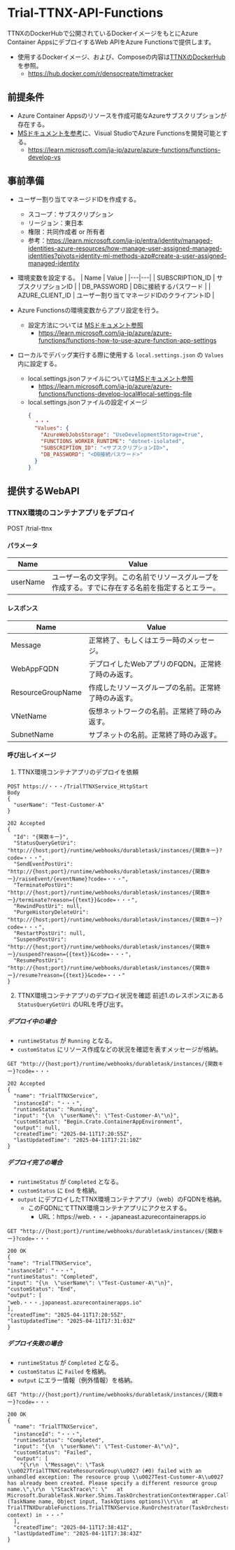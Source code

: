 # Trial-TTNX-API-Functions
TTNXのDockerHubで公開されているDockerイメージをもとにAzure Container AppsにデプロイするWeb APIをAzure Functionsで提供します。
* 使用するDockerイメージ、および、Composeの内容は[TTNXのDockerHub](https://hub.docker.com/r/densocreate/timetracker)を参照。
  * https://hub.docker.com/r/densocreate/timetracker

## 前提条件
* Azure Container Appsのリソースを作成可能なAzureサブスクリプションが存在する。
* [MSドキュメントを参考](https://learn.microsoft.com/ja-jp/azure/azure-functions/functions-develop-vs)に、Visual StudioでAzure Functionsを開発可能とする。
  * https://learn.microsoft.com/ja-jp/azure/azure-functions/functions-develop-vs

## 事前準備
* ユーザー割り当てマネージドIDを作成する。
  * スコープ：サブスクリプション
  * リージョン：東日本
  * 権限：共同作成者 or 所有者
  * 参考：https://learn.microsoft.com/ja-jp/entra/identity/managed-identities-azure-resources/how-manage-user-assigned-managed-identities?pivots=identity-mi-methods-azp#create-a-user-assigned-managed-identity

* 環境変数を設定する。
  | Name | Value |
  |---|---|
  | SUBSCRIPTION_ID | サブスクリプションID |
  | DB_PASSWORD | DBに接続するパスワード |
  | AZURE_CLIENT_ID | ユーザー割り当てマネージドIDのクライアントID |

* Azure Functionsの環境変数からアプリ設定を行う。
  * 設定方法については [MSドキュメント参照](https://learn.microsoft.com/ja-jp/azure/azure-functions/functions-how-to-use-azure-function-app-settings)
    * https://learn.microsoft.com/ja-jp/azure/azure-functions/functions-how-to-use-azure-function-app-settings 
* ローカルでデバッグ実行する際に使用する `local.settings.json` の `Values` 内に設定する。
  * local.settings.jsonファイルについては[MSドキュメント参照](https://learn.microsoft.com/ja-jp/azure/azure-functions/functions-develop-local#local-settings-file)
    * https://learn.microsoft.com/ja-jp/azure/azure-functions/functions-develop-local#local-settings-file
  *  local.settings.jsonファイルの設定イメージ
      ```json
      {
        ・・・
        "Values": {
          "AzureWebJobsStorage": "UseDevelopmentStorage=true",
          "FUNCTIONS_WORKER_RUNTIME": "dotnet-isolated",
          "SUBSCRIPTION_ID": "<サブスクリプションID>",
          "DB_PASSWORD": "<DB接続パスワード>"
        }
      }
      ```

## 提供するWebAPI
### TTNX環境のコンテナアプリをデプロイ
POST /trial-ttnx

#### パラメータ
| Name | Value |
|---|---|
| userName | ユーザー名の文字列。この名前でリソースグループを作成する。すでに存在する名前を指定するとエラー。 |

#### レスポンス
| Name | Value |
|---|---|
| Message | 正常終了、もしくはエラー時のメッセージ。 |
| WebAppFQDN | デプロイしたWebアプリのFQDN。正常終了時のみ返す。 |
| ResourceGroupName | 作成したリソースグループの名前。正常終了時のみ返す。 |
| VNetName | 仮想ネットワークの名前。正常終了時のみ返す。 |
| SubnetName | サブネットの名前。正常終了時のみ返す。 |

#### 呼び出しイメージ
1. TTNX環境コンテナアプリのデプロイを依頼

```
POST https://・・・/TrialTTNXService_HttpStart
Body
{
  "userName": "Test-Customer-A"
}

202 Accepted
{
  "Id": "{関数キー}",
  "StatusQueryGetUri": "http://{host;port}/runtime/webhooks/durabletask/instances/{関数キー}?code=・・・",
  "SendEventPostUri": "http://{host;port}/runtime/webhooks/durabletask/instances/{関数キー}/raiseEvent/{eventName}?code=・・・",
  "TerminatePostUri": "http://{host;port}/runtime/webhooks/durabletask/instances/{関数キー}/terminate?reason={{text}}&code=・・・",
  "RewindPostUri": null,
  "PurgeHistoryDeleteUri": "http://{host;port}/runtime/webhooks/durabletask/instances/{関数キー}?code=・・・",
  "RestartPostUri": null,
  "SuspendPostUri": "http://{host;port}/runtime/webhooks/durabletask/instances/{関数キー}/suspend?reason={{text}}&code=・・・",
  "ResumePostUri": "http://{host;port}/runtime/webhooks/durabletask/instances/{関数キー}/resume?reason={{text}}&code=・・・"
}
```

2. TTNX環境コンテナアプリのデプロイ状況を確認
前述1.のレスポンスにある `StatusQueryGetUri` のURLを呼び出す。

##### デプロイ中の場合
* `runtimeStatus` が `Running` となる。
* `customStatus` にリソース作成などの状況を確認を表すメッセージが格納。

```
GET "http://{host;port}/runtime/webhooks/durabletask/instances/{関数キー}?code=・・・

202 Accepted
{
  "name": "TrialTTNXService",
  "instanceId": "・・・",
  "runtimeStatus": "Running",
  "input": "{\n  \"userName\": \"Test-Customer-A\"\n}",
  "customStatus": "Begin.Crate.ContainerAppEnvironment",
  "output": null,
  "createdTime": "2025-04-11T17:20:55Z",
  "lastUpdatedTime": "2025-04-11T17:21:10Z"
}
```

##### デプロイ完了の場合
* `runtimeStatus` が `Completed` となる。
* `customStatus` に `End` を格納。
* `output` にデプロイしたTTNX環境コンテナアプリ（web）のFQDNを格納。
  * このFQDNにてTTNX環境コンテナアプリにアクセスする。
    * URL：https://web.・・・.japaneast.azurecontainerapps.io

```
GET "http://{host;port}/runtime/webhooks/durabletask/instances/{関数キー}?code=・・・

200 OK
{
"name": "TrialTTNXService",
"instanceId": "・・・",
"runtimeStatus": "Completed",
"input": "{\n  \"userName\": \"Test-Customer-A\"\n}",
"customStatus": "End",
"output": [
"web.・・・.japaneast.azurecontainerapps.io"
],
"createdTime": "2025-04-11T17:20:55Z",
"lastUpdatedTime": "2025-04-11T17:31:03Z"
}
```

##### デプロイ失敗の場合
* `runtimeStatus` が `Completed` となる。
* `customStatus` に `Failed` を格納。
* `output` にエラー情報（例外情報）を格納。

```
GET "http://{host;port}/runtime/webhooks/durabletask/instances/{関数キー}?code=・・・

200 OK
{
  "name": "TrialTTNXService",
  "instanceId": "・・・",
  "runtimeStatus": "Completed",
  "input": "{\n  \"userName\": \"Test-Customer-A\"\n}",
  "customStatus": "Failed",
  "output": [
    "{\r\n  \"Message\": \"Task \\u0027TrialTTNXCreateResourceGroup\\u0027 (#0) failed with an unhandled exception: The resource group \\u0027Test-Customer-A\\u0027 has already been created. Please specify a different resource group name.\",\r\n  \"StackTrace\": \"   at Microsoft.DurableTask.Worker.Shims.TaskOrchestrationContextWrapper.CallActivityAsync[T](TaskName name, Object input, TaskOptions options)\\r\\n   at TrialTTNXDurableFunctions.TrialTTNXService.RunOrchestrator(TaskOrchestrationContext context) in ・・・"
  ],
  "createdTime": "2025-04-11T17:38:41Z",
  "lastUpdatedTime": "2025-04-11T17:38:43Z"
}
```